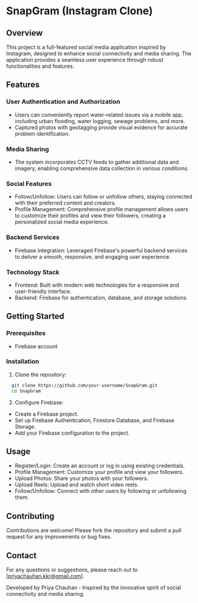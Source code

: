 
# SnapGram (Instagram Clone)

## Overview
This project is a full-featured social media application inspired by Instagram, designed to enhance social connectivity and media sharing. The application provides a seamless user experience through robust functionalities and features.

## Features

### User Authentication and Authorization

* Users can conveniently report water-related issues via a mobile app, including urban flooding, water logging, sewage problems, and more.
* Captured photos with geotagging provide visual evidence for accurate problem identification.

### Media Sharing
* The system incorporates CCTV feeds to gather additional data and imagery, enabling comprehensive data collection in various conditions.
### Social Features
* Follow/Unfollow: Users can follow or unfollow others, staying connected with their preferred content and creators.
* Profile Management: Comprehensive profile management allows users to customize their profiles and view their followers, creating a personalized social media experience.
### Backend Services
* Firebase Integration: Leveraged Firebase's powerful backend services to deliver a smooth, responsive, and engaging user experience.
### Technology Stack
* Frontend: Built with modern web technologies for a responsive and user-friendly interface.
* Backend: Firebase for authentication, database, and storage solutions.

## Getting Started
### Prerequisites
* Firebase account
### Installation
1. Clone the repository:

```bash
  git clone https://github.com/your-username/SnapGram.git
  cd SnapGram
```
2. Configure Firebase:

* Create a Firebase project.
* Set up Firebase Authentication, Firestore Database, and Firebase Storage.
* Add your Firebase configuration to the project.

## Usage
* Register/Login: Create an account or log in using existing credentials.
* Profile Management: Customize your profile and view your followers.
* Upload Photos: Share your photos with your followers.
* Upload Reels: Upload and watch short video reels.
* Follow/Unfollow: Connect with other users by following or unfollowing them.

## Contributing
Contributions are welcome! Please fork the repository and submit a pull request for any improvements or bug fixes.

## Contact
For any questions or suggestions, please reach out to [priyachauhan.kkr@gmail.com].

Developed by Priya Chauhan - Inspired by the innovative spirit of social connectivity and media sharing.

